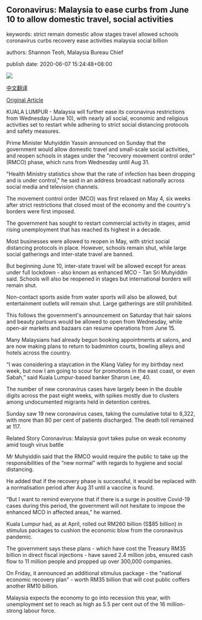 ## Coronavirus: Malaysia to ease curbs from June 10 to allow domestic travel, social activities

keywords: strict remain domestic allow stages travel allowed schools coronavirus curbs recovery ease activities malaysia social billion

authors: Shannon Teoh, Malaysia Bureau Chief

publish date: 2020-06-07 15:24:48+08:00

![](https://www.straitstimes.com/sites/default/files/styles/x_large/public/articles/2020/06/07/yq-mypm-07062020.jpg?itok=MbwWNTMB)

[中文翻译](Coronavirus%3A%20Malaysia%20to%20ease%20curbs%20from%20June%2010%20to%20allow%20domestic%20travel%2C%20social%20activities_zh.md)

[Original Article](https://www.straitstimes.com/asia/se-asia/coronavirus-malaysia-to-ease-curbs-from-june-10-to-allow-domestic-travel-social)

KUALA LUMPUR - Malaysia will further ease its coronavirus restrictions from Wednesday (June 10), with nearly all social, economic and religious activities set to restart while adhering to strict social distancing protocols and safety measures.

Prime Minister Muhyiddin Yassin announced on Sunday that the government would allow domestic travel and small-scale social activities, and reopen schools in stages under the "recovery movement control order" (RMCO) phase, which runs from Wednesday until Aug 31.

"Health Ministry statistics show that the rate of infection has been dropping and is under control," he said in an address broadcast nationally across social media and television channels.

The movement control order (MCO) was first relaxed on May 4, six weeks after strict restrictions that closed most of the economy and the country's borders were first imposed.

The government has sought to restart commercial activity in stages, amid rising unemployment that has reached its highest in a decade.

Most businesses were allowed to reopen in May, with strict social distancing protocols in place. However, schools remain shut, while large social gatherings and inter-state travel are banned.

But beginning June 10, inter-state travel will be allowed except for areas under full lockdown - also known as enhanced MCO - Tan Sri Muhyiddin said. Schools will also be reopened in stages but international borders will remain shut.

Non-contact sports aside from water sports will also be allowed, but entertainment outlets will remain shut. Large gatherings are still prohibited.

This follows the government's announcement on Saturday that hair salons and beauty parlours would be allowed to open from Wednesday, while open-air markets and bazaars can resume operations from June 15.

Many Malaysians had already begun booking appointments at salons, and are now making plans to return to badminton courts, bowling alleys and hotels across the country.

“I was considering a staycation in the Klang Valley for my birthday next week, but now I am going to scour for promotions in the east coast, or even Sabah,” said Kuala Lumpur-based banker Sharon Lee, 40.

The number of new coronavirus cases have largely been in the double digits across the past eight weeks, with spikes mostly due to clusters among undocumented migrants held in detention centres.

Sunday saw 19 new coronavirus cases, taking the cumulative total to 8,322, with more than 80 per cent of patients discharged. The death toll remained at 117.

Related Story Coronavirus: Malaysia govt takes pulse on weak economy amid tough virus battle

Mr Muhyiddin said that the RMCO would require the public to take up the responsibilities of the “new normal” with regards to hygiene and social distancing.

He added that if the recovery phase is successful, it would be replaced with a normalisation period after Aug 31 until a vaccine is found.

“But I want to remind everyone that if there is a surge in positive Covid-19 cases during this period, the government will not hesitate to impose the enhanced MCO in affected areas,” he warned.

Kuala Lumpur had, as at April, rolled out RM260 billion (S$85 billion) in stimulus packages to cushion the economic blow from the coronavirus pandemic.

The government says these plans - which have cost the Treasury RM35 billion in direct fiscal injections - have saved 2.4 million jobs, ensured cash flow to 11 million people and propped up over 300,000 companies.

On Friday, it announced an additional stimulus package - the "national economic recovery plan" - worth RM35 billion that will cost public coffers another RM10 billion.

Malaysia expects the economy to go into recession this year, with unemployment set to reach as high as 5.5 per cent out of the 16 million-strong labour force.